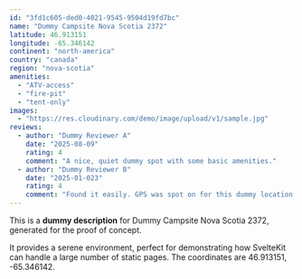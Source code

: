 ```yaml
---
id: "3fd1c605-ded0-4021-9545-9504d19fd7bc"
name: "Dummy Campsite Nova Scotia 2372"
latitude: 46.913151
longitude: -65.346142
continent: "north-america"
country: "canada"
region: "nova-scotia"
amenities:
  - "ATV-access"
  - "fire-pit"
  - "tent-only"
images:
  - "https://res.cloudinary.com/demo/image/upload/v1/sample.jpg"
reviews:
  - author: "Dummy Reviewer A"
    date: "2025-08-09"
    rating: 4
    comment: "A nice, quiet dummy spot with some basic amenities."
  - author: "Dummy Reviewer B"
    date: "2025-01-023"
    rating: 4
    comment: "Found it easily. GPS was spot on for this dummy location."
---
```


This is a **dummy description** for Dummy Campsite Nova Scotia 2372, generated for the proof of concept.

It provides a serene environment, perfect for demonstrating how SvelteKit can handle a large number of static pages. The coordinates are 46.913151, -65.346142.
